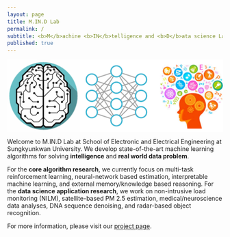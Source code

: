 ```yaml
---
layout: page
title: M.IN.D Lab
permalink: /
subtitle: <b>M</b>achine <b>IN</b>telligence and <b>D</b>ata science Laboratory
published: true
---
```

<img src="img/front.png" width="820" align="center"/>

Welcome to M.IN.D Lab at School of Electronic and Electrical Engineering at Sungkyunkwan University. We develop state-of-the-art machine learning algorithms for solving **intelligence** and **real world data problem**. 

For the **core algorithm research**, we currently focus on multi-task reinforcement learning, neural-network based estimation, interpretable machine learning, and external memory/knowledge based reasoning. For the **data science application research**, we work on non-intrusive load monitoring (NILM), satellite-based PM 2.5 estimation, medical/neuroscience data analyses, DNA sequence denoising, and radar-based object recognition. 

For more information, please visit our [project page](project).